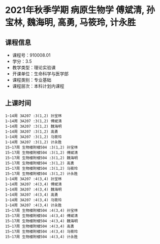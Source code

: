 # 2021年秋季学期 病原生物学 傅斌清, 孙宝林, 魏海明, 高勇, 马筱玲, 计永胜






## 课程信息

- 课程号：910008.01
- 学分：3.5
- 教学类型：理论实验课
- 开课单位：生命科学与医学部
- 课程类别：专业基础
- 课程层次：本科计划内课程

## 上课时间

```
1~14周 3A207 :3(1,2) 孙宝林
1~14周 3A207 :3(1,2) 傅斌清
1~14周 3A207 :3(1,2) 魏海明
1~14周 3A207 :3(1,2) 高勇
1~14周 3A207 :3(1,2) 马筱玲
1~14周 3A207 :3(1,2) 计永胜
15~17周 生物楼附楼504 :3(1,2) 孙宝林
15~17周 生物楼附楼504 :3(1,2) 傅斌清
15~17周 生物楼附楼504 :3(1,2) 魏海明
15~17周 生物楼附楼504 :3(1,2) 高勇
15~17周 生物楼附楼504 :3(1,2) 马筱玲
15~17周 生物楼附楼504 :3(1,2) 计永胜
1~14周 3A207 :4(3,4) 孙宝林
1~14周 3A207 :4(3,4) 傅斌清
1~14周 3A207 :4(3,4) 魏海明
1~14周 3A207 :4(3,4) 高勇
1~14周 3A207 :4(3,4) 马筱玲
1~14周 3A207 :4(3,4) 计永胜
15~17周 生物楼附楼504 :4(3,4) 孙宝林
15~17周 生物楼附楼504 :4(3,4) 傅斌清
15~17周 生物楼附楼504 :4(3,4) 魏海明
15~17周 生物楼附楼504 :4(3,4) 高勇
15~17周 生物楼附楼504 :4(3,4) 马筱玲
15~17周 生物楼附楼504 :4(3,4) 计永胜
```

